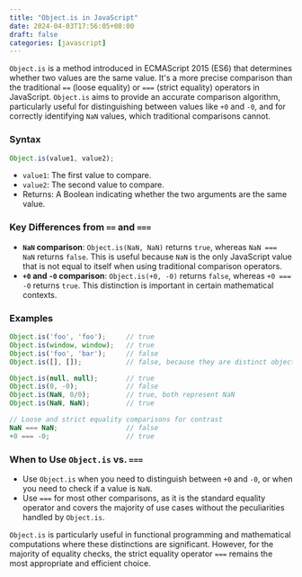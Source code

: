 ```yaml
---
title: "Object.is in JavaScript"
date: 2024-04-03T17:56:05+08:00
draft: false
categories: [javascript]
---
```


`Object.is` is a method introduced in ECMAScript 2015 (ES6) that determines whether two values are the same value. It's a more precise comparison than the traditional `==` (loose equality) or `===` (strict equality) operators in JavaScript. `Object.is` aims to provide an accurate comparison algorithm, particularly useful for distinguishing between values like `+0` and `-0`, and for correctly identifying `NaN` values, which traditional comparisons cannot.

### Syntax

```javascript
Object.is(value1, value2);
```

- `value1`: The first value to compare.
- `value2`: The second value to compare.
- Returns: A Boolean indicating whether the two arguments are the same value.

### Key Differences from `==` and `===`

- **`NaN` comparison**: `Object.is(NaN, NaN)` returns `true`, whereas `NaN === NaN` returns `false`. This is useful because `NaN` is the only JavaScript value that is not equal to itself when using traditional comparison operators.
- **`+0` and `-0` comparison**: `Object.is(+0, -0)` returns `false`, whereas `+0 === -0` returns `true`. This distinction is important in certain mathematical contexts.

### Examples

```javascript
Object.is('foo', 'foo');     // true
Object.is(window, window);   // true
Object.is('foo', 'bar');     // false
Object.is([], []);           // false, because they are distinct objects

Object.is(null, null);       // true
Object.is(0, -0);            // false
Object.is(NaN, 0/0);         // true, both represent NaN
Object.is(NaN, NaN);         // true

// Loose and strict equality comparisons for contrast
NaN === NaN;                 // false
+0 === -0;                   // true
```

### When to Use `Object.is` vs. `===`

- Use `Object.is` when you need to distinguish between `+0` and `-0`, or when you need to check if a value is `NaN`.
- Use `===` for most other comparisons, as it is the standard equality operator and covers the majority of use cases without the peculiarities handled by `Object.is`.

`Object.is` is particularly useful in functional programming and mathematical computations where these distinctions are significant. However, for the majority of equality checks, the strict equality operator `===` remains the most appropriate and efficient choice.
